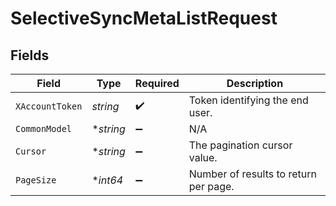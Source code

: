 # SelectiveSyncMetaListRequest


## Fields

| Field                                 | Type                                  | Required                              | Description                           |
| ------------------------------------- | ------------------------------------- | ------------------------------------- | ------------------------------------- |
| `XAccountToken`                       | *string*                              | :heavy_check_mark:                    | Token identifying the end user.       |
| `CommonModel`                         | **string*                             | :heavy_minus_sign:                    | N/A                                   |
| `Cursor`                              | **string*                             | :heavy_minus_sign:                    | The pagination cursor value.          |
| `PageSize`                            | **int64*                              | :heavy_minus_sign:                    | Number of results to return per page. |